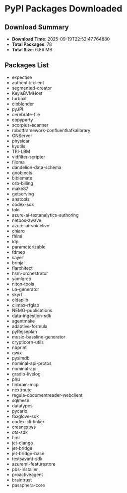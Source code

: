 # PyPI Packages Downloaded

## Download Summary
- **Download Time**: 2025-09-19T22:52:47.764880
- **Total Packages**: 78
- **Total Size**: 6.86 MB

## Packages List
- expectise
- authentik-client
- segmented-creator
- KeyisBVMHost
- turboxl
- cioblender
- pyJPI
- cerebrate-file
- copyparty
- scorpius-scanner
- robotframework-confluentkafkalibrary
- GNServer
- physicar
- kyutils
- TRI-LBM
- vidfilter-scripter
- filoma
- dandelion-data-schema
- gnobjects
- biblemate
- orb-billing
- make87
- getserving
- anatools
- codex-sdk
- toki
- azure-ai-textanalytics-authoring
- netbox-zwave
- azure-ai-voicelive
- chiaro
- fhlmi
- ldp
- parameterizable
- fdmep
- sayer
- brinjal
- flarchitect
- hsm-orchestrator
- yamlgrep
- niton-tools
- ua-generator
- skyrl
- oldaplib
- climax-rfglab
- NEMO-publications
- data-ingestion-sdk
- agentmake
- adaptive-formula
- pyRejseplan
- music-bassline-generator
- crypticorn-utils
- nbprint
- qwix
- pysimdb
- nominal-api-protos
- nominal-api
- gradio-livelog
- phu
- finbrain-mcp
- nextroute
- regula-documentreader-webclient
- sqlmesh
- datatypes
- pycarlo
- foxglove-sdk
- codex-cli-linker
- cresnextws
- ots-sdk
- hmr
- jet-django
- jet-bridge
- jet-bridge-base
- testsavant-sdk
- azureml-featurestore
- pbs-installer
- proactiveagent
- braintrust
- passphera-core

